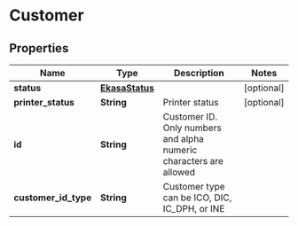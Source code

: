 # Customer

## Properties

Name | Type | Description | Notes
------------ | ------------- | ------------- | -------------
**status** | [**EkasaStatus**](EkasaStatus.md) |  | [optional] 
**printer_status** | **String** | Printer status | [optional] 
**id** | **String** | Customer ID. Only numbers and alpha numeric characters are allowed | 
**customer_id_type** | **String** | Customer type can be ICO, DIC, IC_DPH, or INE | 
